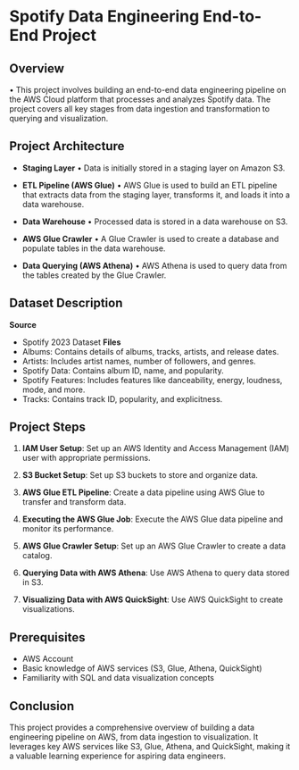 # **Spotify Data Engineering End-to-End Project**

## Overview
• This project involves building an end-to-end data engineering pipeline on the AWS Cloud platform that processes and analyzes Spotify data. The project covers all key stages from data ingestion and transformation to querying and visualization.

## Project Architecture

- **Staging Layer**
• Data is initially stored in a staging layer on Amazon S3.

- **ETL Pipeline (AWS Glue)**
• AWS Glue is used to build an ETL pipeline that extracts data from the staging layer, transforms it, and loads it into a data warehouse.

- **Data Warehouse**
• Processed data is stored in a data warehouse on S3.

- **AWS Glue Crawler**
• A Glue Crawler is used to create a database and populate tables in the data warehouse.

- **Data Querying (AWS Athena)**
• AWS Athena is used to query data from the tables created by the Glue Crawler.

## Dataset Description

**Source**
- Spotify 2023 Dataset
**Files**
- Albums: Contains details of albums, tracks, artists, and release dates.
- Artists: Includes artist names, number of followers, and genres.
- Spotify Data: Contains album ID, name, and popularity.
- Spotify Features: Includes features like danceability, energy, loudness, mode, and more.
- Tracks: Contains track ID, popularity, and explicitness.

## Project Steps

1. **IAM User Setup**: Set up an AWS Identity and Access Management (IAM) user with appropriate permissions.

2. **S3 Bucket Setup**: Set up S3 buckets to store and organize data.
   
3. **AWS Glue ETL Pipeline**: Create a data pipeline using AWS Glue to transfer and transform data.

4. **Executing the AWS Glue Job**: Execute the AWS Glue data pipeline and monitor its performance.
   
5. **AWS Glue Crawler Setup**: Set up an AWS Glue Crawler to create a data catalog.
   
6. **Querying Data with AWS Athena**: Use AWS Athena to query data stored in S3.
   
7. **Visualizing Data with AWS QuickSight**: Use AWS QuickSight to create visualizations.
 

## Prerequisites
- AWS Account
- Basic knowledge of AWS services (S3, Glue, Athena, QuickSight)
- Familiarity with SQL and data visualization concepts

## Conclusion

This project provides a comprehensive overview of building a data engineering pipeline on AWS, from data ingestion to visualization. It leverages key AWS services like S3, Glue, Athena, and QuickSight, making it a valuable learning experience for aspiring data engineers.
